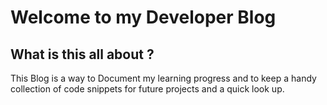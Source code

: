 # Welcome to my Developer Blog

## What is this all about ?

This Blog is a way to Document my learning progress and to keep a handy collection of code snippets for future projects and a quick look up.